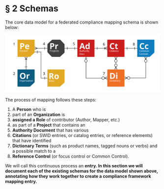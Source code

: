 # § 2 Schemas

The core data model for a federated compliance mapping schema is shown below:

![Core data model for a federated mapping schema](../.gitbook/assets/0%20%281%29.png)

The process of mapping follows these steps:

1. A **Person** who is
2. part of an **Organization** is
3. **assigned a Role** of contributor \(Author, Mapper, etc.\)
4. as part of a **Project** that contains an
5. **Authority Document** that has various
6. **Citations** \(or SWID entries, or catalog entries, or reference elements\) that have identified
7. **Dictionary Terms** \(such as product names, tagged nouns or verbs\) and a possible match to a
8. **Reference Control** \(or focus control or Common Control\).

We will call this continuous process an **entry. In this section we will document each of the existing schemas for the data model shown above, annotating how they work together to create a compliance framework mapping entry.**

